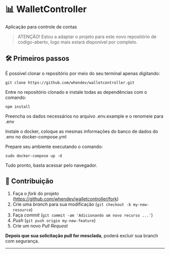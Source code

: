 # 📊 WalletController
Aplicação para controle de contas

> ATENÇÃO! Estou a adaptar o projeto para este novo repositório de codigo-aberto, logo mais estará disponível por completo.

## 🛠 Primeiros passos
É possível clonar o repositório por meio do seu terminal apenas digitando:

```
git clone https://github.com/whendev/walletcontroller.git
```

Entre no repositório clonado e instale todas as dependências com o comando:

```
npm install
```

Preencha os dados necessários no arquivo .env.example e o renomeie para .env

Instale o docker, coloque as mesmas informações do banco de dados do .env no docker-compose.yml

Prepare seu ambiente executando o comando:

```
sudo docker-compose up -d
```

Tudo pronto, basta acessar pelo navegador.

## 🚀 Contribuição

1. Faça o _fork_ do projeto (<https://github.com/whendev/walletcontroller/fork>)
2. Crie uma _branch_ para sua modificação (`git checkout -b my-new-resource`)
3. Faça _commit_ (`git commit -am 'Adicionando um novo recurso ...'`)
4. _Push_ (`git push origin my-new-feature`)
5. Crie um novo _Pull Request_

**Depois que sua solicitação pull for mesclada**, poderá excluir sua branch com segurança.

---